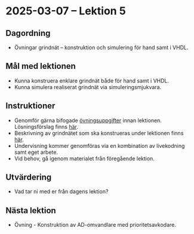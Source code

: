 # 2025-03-07 – Lektion 5

## Dagordning
* Övningar grindnät – konstruktion och simulering för hand samt i VHDL.

## Mål med lektionen
* Kunna konstruera enklare grindnät både för hand samt i VHDL.
* Kunna simulera realiserat grindnät via simuleringsmjukvara.

## Instruktioner
* Genomför gärna bifogade [övningsuppgifter](./Övningsuppgifter%202025-03-07.pdf) innan lektionen.
Lösningsförslag finns [här](./Lösningsförslag%20övningsuppgifter%202025-03-07.pdf).
* Beskrivning av grindnätet som ska konstrueras under lektionen finns [här](./exercise/README.md).
* Undervisning kommer genomföras via en kombination av livekodning samt eget arbete.
* Vid behov, gå igenom materialet från föregående lektion.

## Utvärdering
* Vad tar ni med er från dagens lektion?

## Nästa lektion
* Övning - Konstruktion av AD-omvandlare med prioritetsavkodare.
